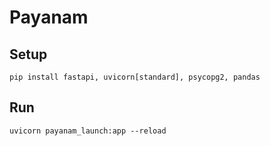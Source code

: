 # Payanam

## Setup
```
pip install fastapi, uvicorn[standard], psycopg2, pandas
```

## Run
```
uvicorn payanam_launch:app --reload
```
